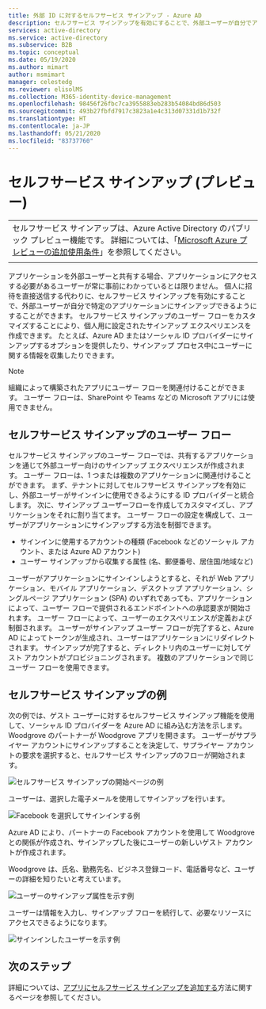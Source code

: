 ```yaml
---
title: 外部 ID に対するセルフサービス サインアップ - Azure AD
description: セルフサービス サインアップを有効にすることで、外部ユーザーが自分でアプリケーションにサインアップできるようにする方法について説明します。 セルフサービス サインアップのユーザー フローをカスタマイズして、個人用に設定されたサインアップ エクスペリエンスを作成します。
services: active-directory
ms.service: active-directory
ms.subservice: B2B
ms.topic: conceptual
ms.date: 05/19/2020
ms.author: mimart
author: msmimart
manager: celestedg
ms.reviewer: elisolMS
ms.collection: M365-identity-device-management
ms.openlocfilehash: 98456f26fbc7ca3955883eb283b54084bd86d503
ms.sourcegitcommit: 493b27fbfd7917c3823a1e4c313d07331d1b732f
ms.translationtype: HT
ms.contentlocale: ja-JP
ms.lasthandoff: 05/21/2020
ms.locfileid: "83737760"
---
```

# <a name="self-service-sign-up-preview"></a>セルフサービス サインアップ (プレビュー)
|     |
| --- |
| セルフサービス サインアップは、Azure Active Directory のパブリック プレビュー機能です。 詳細については、「[Microsoft Azure プレビューの追加使用条件](https://azure.microsoft.com/support/legal/preview-supplemental-terms/)」を参照してください。|
|     |

アプリケーションを外部ユーザーと共有する場合、アプリケーションにアクセスする必要があるユーザーが常に事前にわかっているとは限りません。 個人に招待を直接送信する代わりに、セルフサービス サインアップを有効にすることで、外部ユーザーが自分で特定のアプリケーションにサインアップできるようにすることができます。 セルフサービス サインアップのユーザー フローをカスタマイズすることにより、個人用に設定されたサインアップ エクスペリエンスを作成できます。 たとえば、Azure AD またはソーシャル ID プロバイダーにサインアップするオプションを提供したり、サインアップ プロセス中にユーザーに関する情報を収集したりできます。

> [!NOTE]
> 組織によって構築されたアプリにユーザー フローを関連付けることができます。 ユーザー フローは、SharePoint や Teams などの Microsoft アプリには使用できません。

## <a name="user-flow-for-self-service-sign-up"></a>セルフサービス サインアップのユーザー フロー

セルフサービス サインアップのユーザー フローでは、共有するアプリケーションを通じて外部ユーザー向けのサインアップ エクスペリエンスが作成されます。 ユーザー フローは、1 つまたは複数のアプリケーションに関連付けることができます。 まず、テナントに対してセルフサービス サインアップを有効にし、外部ユーザーがサインインに使用できるようにする ID プロバイダーと統合します。 次に、サインアップ ユーザーフローを作成してカスタマイズし、アプリケーションをそれに割り当てます。
ユーザー フローの設定を構成して、ユーザーがアプリケーションにサインアップする方法を制御できます。

- サインインに使用するアカウントの種類 (Facebook などのソーシャル アカウント、または Azure AD アカウント)
- ユーザー サインアップから収集する属性 (名、郵便番号、居住国/地域など)

ユーザーがアプリケーションにサインインしようとすると、それが Web アプリケーション、モバイル アプリケーション、デスクトップ アプリケーション、シングルページ アプリケーション (SPA) のいずれであっても、アプリケーションによって、ユーザー フローで提供されるエンドポイントへの承認要求が開始されます。 ユーザー フローによって、ユーザーのエクスペリエンスが定義および制御されます。 ユーザーがサインアップ ユーザー フローが完了すると、Azure AD によってトークンが生成され、ユーザーはアプリケーションにリダイレクトされます。 サインアップが完了すると、ディレクトリ内のユーザーに対してゲスト アカウントがプロビジョニングされます。 複数のアプリケーションで同じユーザー フローを使用できます。

## <a name="example-of-self-service-sign-up"></a>セルフサービス サインアップの例

次の例では、ゲスト ユーザーに対するセルフサービス サインアップ機能を使用して、ソーシャル ID プロバイダーを Azure AD に組み込む方法を示します。  
Woodgrove のパートナーが Woodgrove アプリを開きます。 ユーザーがサプライヤー アカウントにサインアップすることを決定して、サプライヤー アカウントの要求を選択すると、セルフサービス サインアップのフローが開始されます。

![セルフサービス サインアップの開始ページの例](media/self-service-sign-up-overview/example-start-sign-up-flow.png)

ユーザーは、選択した電子メールを使用してサインアップを行います。

![Facebook を選択してサインインする例](media/self-service-sign-up-overview/example-sign-in-with-facebook.png)

Azure AD により、パートナーの Facebook アカウントを使用して Woodgrove との関係が作成され、サインアップした後にユーザーの新しいゲスト アカウントが作成されます。

Woodgrove は、氏名、勤務先名、ビジネス登録コード、電話番号など、ユーザーの詳細を知りたいと考えています。

![ユーザーのサインアップ属性を示す例](media/self-service-sign-up-overview/example-enter-user-attributes.png)

ユーザーは情報を入力し、サインアップ フローを続行して、必要なリソースにアクセスできるようになります。

![サインインしたユーザーを示す例](media/self-service-sign-up-overview/example-signed-in.png)

## <a name="next-steps"></a>次のステップ

 詳細については、[アプリにセルフサービス サインアップを追加する](self-service-sign-up-user-flow.md)方法に関するページを参照してください。